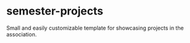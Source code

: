 semester-projects
=================

Small and easily customizable template for showcasing projects in the association.
